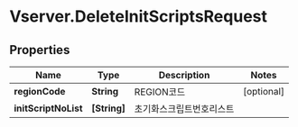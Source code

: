 # Vserver.DeleteInitScriptsRequest

## Properties
Name | Type | Description | Notes
------------ | ------------- | ------------- | -------------
**regionCode** | **String** | REGION코드 | [optional] 
**initScriptNoList** | **[String]** | 초기화스크립트번호리스트 | 



